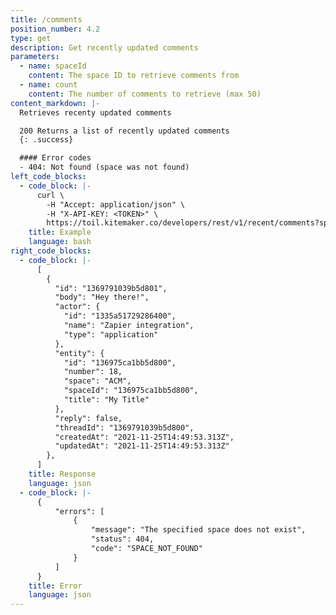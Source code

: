 ```yaml
---
title: /comments
position_number: 4.2
type: get
description: Get recently updated comments
parameters:
  - name: spaceId
    content: The space ID to retrieve comments from
  - name: count
    content: The number of comments to retrieve (max 50)
content_markdown: |-
  Retrieves recenty updated comments

  200 Returns a list of recently updated comments
  {: .success}

  #### Error codes
  - 404: Not found (space was not found)
left_code_blocks:
  - code_block: |-
      curl \
        -H "Accept: application/json" \ 
        -H "X-API-KEY: <TOKEN>" \
        https://toil.kitemaker.co/developers/rest/v1/recent/comments?spaceId=0a3abd6aeb71f400&count=10
    title: Example
    language: bash
right_code_blocks:
  - code_block: |-
      [
        {
          "id": "1369791039b5d801",
          "body": "Hey there!",
          "actor": {
            "id": "1335a51729286400",
            "name": "Zapier integration",
            "type": "application"
          },
          "entity": {
            "id": "136975ca1bb5d800",
            "number": 18,
            "space": "ACM",
            "spaceId": "136975ca1bb5d800",
            "title": "My Title"
          },
          "reply": false,
          "threadId": "1369791039b5d800",
          "createdAt": "2021-11-25T14:49:53.313Z",
          "updatedAt": "2021-11-25T14:49:53.313Z"
        },
      ]
    title: Response
    language: json
  - code_block: |-
      {
          "errors": [
              {
                  "message": "The specified space does not exist",
                  "status": 404,
                  "code": "SPACE_NOT_FOUND"
              }
          ]
      }
    title: Error
    language: json
---
```

